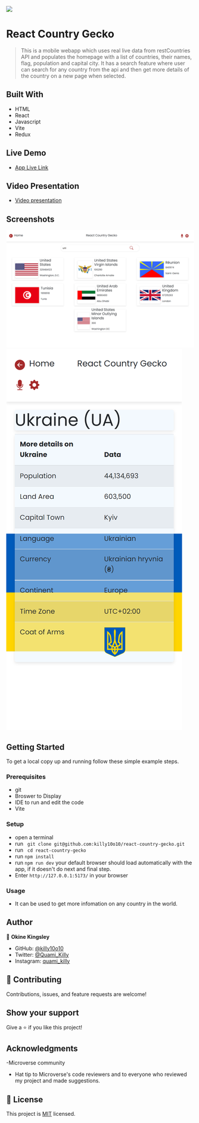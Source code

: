 ![](https://img.shields.io/badge/Microverse-blueviolet)

# React Country Gecko
>  This is a mobile webapp which uses real live data from restCountries API and populates the homepage with a list of countries, their names, flag, population and capital city. It has a search feature where user can search for any country from the api and then get more details of the country on a new page when selected.

## Built With

- HTML
- React
- Javascript
- Vite
- Redux

## Live Demo

- [App Live Link]()

## Video Presentation

- [Video presentation](https://www.loom.com/share/3dc5bc47516544e39eb1411529dec724)

## Screenshots
![Home](./public/desktop.png)
![Details](./public/mobile.png)



## Getting Started

To get a local copy up and running follow these simple example steps.

### Prerequisites

- git
- Broswer to Display
- IDE to run and edit the code
- Vite

### Setup

- open a terminal
- run ` git clone git@github.com:killy10o10/react-country-gecko.git`
- run ` cd react-country-gecko`
- run `npm install`
- run `npm run dev` your default browser should load automatically with the app, if it doesn't do next and final step.
- Enter `http://127.0.0.1:5173/` in your browser

### Usage

- It can be used to get more infomation on any country in the world.

## Author

👤 **Okine Kingsley**

- GitHub: [@killy10o10](https://github.com/killy10o10)
- Twitter: [@Quami_Killy](https://twitter.com/Quami_Killy)
- Instagram: [quami_killy](https://www.instagram.com/quami_killy/)

## 🤝 Contributing

Contributions, issues, and feature requests are welcome!

## Show your support

Give a ⭐️ if you like this project!

## Acknowledgments

-Microverse community

- Hat tip to Microverse's code reviewers and to everyone who reviewed my project and made suggestions.

## 📝 License

This project is [MIT](./LICENSE) licensed.

